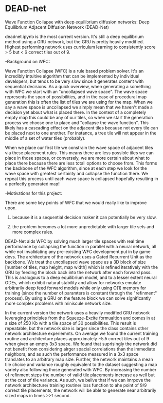 # DEAD-net
Wave Function Collapse with deep equilibrium diffusion networks: Deep Equilibrium Adjacent Diffusion Network (DEAD-Net) 

deadnet.ipynb is the most current version. It's still a deep equilibrium method using a GRU network, but the GRU is 
pretty heavily modified. 
Highest performing network uses curriculum learning to consistently score > 5 but < 6 correct tiles out of 9.




-Background on WFC:

Wave Function Collapse (WFC) is a rule based problem solver. 
It's an incredibly intuitive algorithm that can be implemented by individual developers, but tends to be very slow since it generates content with sequential decisions. 
As a quick overview, when generating a something with WFC we start with an "uncollapsed wave space". 
The wave space represents the span of possibilities, and in the case of procedural map generation this is often the list of tiles we are using for the map.
When we say a wave space is uncollapsed we simply mean that we haven't made a decision yet about what is placed there.
In the context of a completely empty map this could be any of our tiles, so when we start the generation process we choose one to place and "collapse the wave function".
This likely has a cascading effect on the adjacent tiles because not every tile can be placed next to one another. 
For instance, a tree tile will not appear in the middle of a set of water tiles (probably). 

When we place our first tile we constrain the wave space of adjacent tiles via these placement rules.
This means there are less possible tiles we can place in those spaces, or conversely, we are more certain about what to place there because there are less totall options to choose from. 
This forms the backbone of the WFC algorithm, since at each step we look for the wave space with greatest certainty and collapse the function there.
We repeat this process until each wave space is collapsed hopefully resulting in a perfectly generated map!




-Motivations for this project:

There are some key points of WFC that we would really like to improve upon.

1) because it is a sequential decision maker it can potentially be very slow.

2) the problem becomes a lot more unpredictable with larger tile sets and more complex rules.

DEAD-Net aids WFC by solving much larger tile spaces with real time performance by collapsing the function in parallel with a neural network, all while not invalidating any pre-existing WFC development put in by game devs.
The architecture of the network uses a Gated Recurrent Unit as the backbone.
We treat the uncollapsed wave space as a 3D block of size [number of tiles, map height, map width] which is refined iteratively with the GRU by feeding the block back into the network after each forward pass.
This is analogous to a deep equilibrium model, and to a lesser extent neural ODEs, which exhibit natural stability and allow for networks emulate arbitrarily deep feed forward models while only using O(1) memory for training (since the number of paramters is constant through the "refinment" process).
By using a GRU on the feature block we can solve significantly more complex problems with miniscule network size. 


In the current version the network uses a heavily modified GRU network leveraging principles from the Squeeze-Excite formualtion and comes in at a size of 250 Kb with a tile space of 30 possibilities.
This result is repeatable, but the network size is larger since the class contains other network architecture experiemnts.
On average we found the current training routine and architecture places approximately ~5.5 correct tiles out of 9 when given an empty 3x3 space.
We found that suprisingly the network did not benefit from considering alrger spacial correlations than the immediate neighbors, and as such the performance measured in a 3x3 space translates to an arbitrary map size. 
Further, the network maintains a mean tile choice and variance roughly equivalent to the dataset suggesting a map variety also following those generated with WFC. 
By increasing the number of refinment steps the number of valid tile placements increase as well but at the cost of tile variance.
As such, we belive that if we can imrpove the network architecture/ training routine/ loss function to ahe point of 9/9 correct tile placements, the network will be able to generate near arbitrarily sized maps in times >>1 second.





